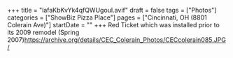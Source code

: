 +++
title = "lafaKbKvYk4qfQWUgouI.avif"
draft = false
tags = ["Photos"]
categories = ["ShowBiz Pizza Place"]
pages = ["Cincinnati, OH (8801 Colerain Ave)"]
startDate = ""
+++
Red Ticket which was installed prior to its 2009 remodel (Spring 2007)https://archive.org/details/CEC_Colerain_Photos/CECcolerain085.JPG/
